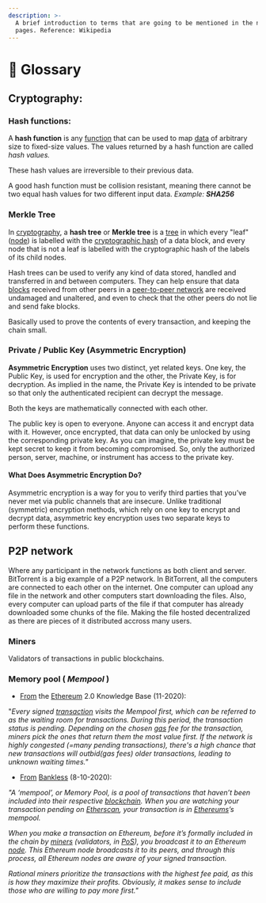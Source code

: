 ```yaml
---
description: >-
  A brief introduction to terms that are going to be mentioned in the next
  pages. Reference: Wikipedia
---
```


# 🧐 Glossary

## Cryptography:

### Hash functions:

A **hash function** is any [function](https://en.wikipedia.org/wiki/Function\_\(mathematics\)) that can be used to map [data](https://en.wikipedia.org/wiki/Data\_\(computing\)) of arbitrary size to fixed-size values. The values returned by a hash function are called _hash values._

These hash values are irreversible to their previous data.

A good hash function must be collision resistant, meaning there cannot be two equal hash values for two different input data. _Example: **SHA256**_

### Merkle Tree

In [cryptography](https://en.wikipedia.org/wiki/Cryptography), a **hash tree** or **Merkle tree** is a [tree](https://en.wikipedia.org/wiki/Tree\_\(data\_structure\)) in which every "leaf" ([node](https://en.wikipedia.org/wiki/Tree\_\(data\_structure\)#Terminology)) is labelled with the [cryptographic hash](https://en.wikipedia.org/wiki/Cryptographic\_hash\_function) of a data block, and every node that is not a leaf is labelled with the cryptographic hash of the labels of its child nodes.

Hash trees can be used to verify any kind of data stored, handled and transferred in and between computers. They can help ensure that data [blocks](https://en.wikipedia.org/wiki/Blockchain) received from other peers in a [peer-to-peer network](https://en.wikipedia.org/wiki/Peer-to-peer) are received undamaged and unaltered, and even to check that the other peers do not lie and send fake blocks.

Basically used to prove the contents of every transaction, and keeping the chain small.

### Private / Public Key (Asymmetric Encryption)

**Asymmetric Encryption** uses two distinct, yet related keys. One key, the Public Key, is used for encryption and the other, the Private Key, is for decryption. As implied in the name, the Private Key is intended to be private so that only the authenticated recipient can decrypt the message.

Both the keys are mathematically connected with each other.

The public key is open to everyone. Anyone can access it and encrypt data with it. However, once encrypted, that data can only be unlocked by using the corresponding private key. As you can imagine, the private key must be kept secret to keep it from becoming compromised. So, only the authorized person, server, machine, or instrument has access to the private key.

#### What Does Asymmetric Encryption Do?

Asymmetric encryption is a way for you to verify third parties that you’ve never met via public channels that are insecure. Unlike traditional (symmetric) encryption methods, which rely on one key to encrypt and decrypt data, asymmetric key encryption uses two separate keys to perform these functions.

## P2P network

Where any participant in the network functions as both client and server. BitTorrent is a big example of a P2P network. In BitTorrent, all the computers are connected to each other on the internet. One computer can upload any file in the network and other computers start downloading the files. Also, every computer can upload parts of the file if that computer has already downloaded some chunks of the file. Making the file hosted decentralized as there are pieces of it distributed accross many users.

### Miners

Validators of transactions in public blockchains.

### Memory pool ( _Mempool_ )

* [From](https://kb.beaconcha.in/glossary) the [Ethereum](https://dyor-crypto.fandom.com/wiki/Ethereum) 2.0 Knowledge Base (11-2020):

"_Every signed_ [_transaction_](https://dyor-crypto.fandom.com/wiki/Transaction) _visits the Mempool first, which can be referred to as the waiting room for transactions. During this period, the transaction status is pending. Depending on the chosen_ [_gas_](https://dyor-crypto.fandom.com/wiki/Gas) _fee for the transaction, miners pick the ones that return them the most value first. If the network is highly congested (=many pending transactions), there's a high chance that new transactions will outbid(gas fees) older transactions, leading to unknown waiting times."_

* [From](https://bankless.substack.com/p/how-transaction-ordering-can-save?token=eyJ1c2VyX2lkIjoxMzk3OTAwLCJwb3N0X2lkIjo4NTI5Nzc1LCJfIjoiYzl4Um4iLCJpYXQiOjE2MDI0OTA0NzcsImV4cCI6MTYwMjQ5NDA3NywiaXNzIjoicHViLTE2MDE1Iiwic3ViIjoicG9zdC1yZWFjdGlvbiJ9.OedSo0xapoAHoq1Xvf7r6lZn1krnaOXOrx2Jm2zUV0c) [Bankless](https://dyor-crypto.fandom.com/wiki/Bankless) (8-10-2020):

_"A ‘mempool’, or Memory Pool, is a pool of transactions that haven’t been included into their respective_ [_blockchain_](https://dyor-crypto.fandom.com/wiki/Blockchain)_. When you are watching your transaction pending on_ [_Etherscan_](https://dyor-crypto.fandom.com/wiki/Etherscan)_, your transaction is in_ [_Ethereums_](https://dyor-crypto.fandom.com/wiki/Ethereum)_’s mempool._

_When you make a transaction on Ethereum, before it’s formally included in the chain by_ [_miners_](https://dyor-crypto.fandom.com/wiki/Miners) _(validators, in_ [_PoS_](https://dyor-crypto.fandom.com/wiki/PoS)_), you broadcast it to an Ethereum_ [_node_](https://dyor-crypto.fandom.com/wiki/Node)_. This Ethereum node broadcasts it to its peers, and through this process, all Ethereum nodes are aware of your signed transaction._

_Rational miners prioritize the transactions with the highest fee paid, as this is how they maximize their profits. Obviously, it makes sense to include those who are willing to pay more first."_

###
